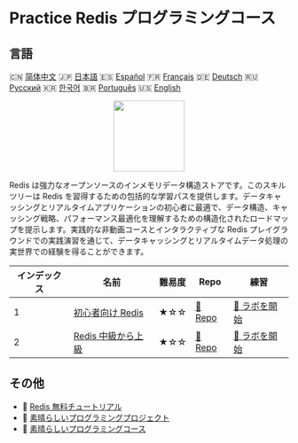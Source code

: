 # Practice Redis プログラミングコース

## 言語

🇨🇳 [简体中文](README_zh.md) 🇯🇵 [日本語](README_ja.md) 🇪🇸 [Español](README_es.md) 🇫🇷 [Français](README_fr.md) 🇩🇪 [Deutsch](README_de.md) 🇷🇺 [Русский](README_ru.md) 🇰🇷 [한국어](README_ko.md) 🇧🇷 [Português](README_pt.md) 🇺🇸 [English](README.md) 

<div align="center">
<img width="128px" src="https://file.labex.io/path/4MMYfz8sH7hJ.png">
</div>

Redis は強力なオープンソースのインメモリデータ構造ストアです。このスキルツリーは Redis を習得するための包括的な学習パスを提供します。データキャッシングとリアルタイムアプリケーションの初心者に最適で、データ構造、キャッシング戦略、パフォーマンス最適化を理解するための構造化されたロードマップを提示します。実践的な非動画コースとインタラクティブな Redis プレイグラウンドでの実践演習を通じて、データキャッシングとリアルタイムデータ処理の実世界での経験を得ることができます。

|   インデックス | 名前                                                                             | 難易度   | Repo                                                                    | 練習                                                                        |
|----------------|----------------------------------------------------------------------------------|----------|-------------------------------------------------------------------------|-----------------------------------------------------------------------------|
|              1 | [初心者向け Redis](https://labex.io/ja/courses/redis-for-beginners)              | ★☆☆      | [🔗 Repo](https://github.com/labex-labs/redis-for-beginners)            | [🚀 ラボを開始](https://labex.io/ja/courses/redis-for-beginners)            |
|              2 | [Redis 中級から上級](https://labex.io/ja/courses/redis-intermediate-to-advanced) | ★☆☆      | [🔗 Repo](https://github.com/labex-labs/redis-intermediate-to-advanced) | [🚀 ラボを開始](https://labex.io/ja/courses/redis-intermediate-to-advanced) |

## その他

- 🔗 [Redis 無料チュートリアル](https://github.com/labex-labs/redis-free-tutorials)
- 🔗 [素晴らしいプログラミングプロジェクト](https://github.com/labex-labs/awesome-programming-projects)
- 🔗 [素晴らしいプログラミングコース](https://github.com/labex-labs/awesome-programming-courses)

